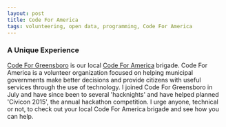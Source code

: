 ```yaml
---
layout: post
title: Code For America
tags: volunteering, open data, programming, Code For America
---
```


### A Unique Experience

[Code For Greensboro](http://codeforgreensboro.org/) is our local [Code For America](http://www.codeforamerica.org/) brigade.  Code For
America is a volunteer organization focused on helping municipal governments make better decisions and provide citizens with useful
services through the use of technology.  I joined Code For Greensboro in July and have since been to several 'hacknights' and have 
helped planned 'Civicon 2015', the annual hackathon competition.  I urge anyone, technical or not, to check out your local Code For 
America brigade and see how you can help.
